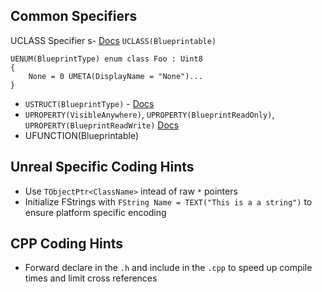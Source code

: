 ## Common Specifiers

UCLASS Specifier s- [Docs](https://docs.unrealengine.com/4.26/en-US/ProgrammingAndScripting/GameplayArchitecture/Classes/Specifiers/)
`UCLASS(Blueprintable)` 
  
```
UENUM(BlueprintType) enum class Foo : Uint8
{
    None = 0 UMETA(DisplayName = "None")...
}
```

* `USTRUCT(BlueprintType)` - [Docs](https://docs.unrealengine.com/4.26/en-US/ProgrammingAndScripting/GameplayArchitecture/Structs/Specifiers/)
* `UPROPERTY(VisibleAnywhere)`, `UPROPERTY(BlueprintReadOnly)`, `UPROPERTY(BlueprintReadWrite)` [Docs](https://docs.unrealengine.com/4.26/en-US/ProgrammingAndScripting/GameplayArchitecture/Properties/Specifiers/)
* UFUNCTION(Blueprintable)

## Unreal Specific Coding Hints

* Use `TObjectPtr<ClassName>` intead of raw `*` pointers
* Initialize FStrings with `FString Name = TEXT("This is a a string")` to ensure platform specific encoding

## CPP Coding Hints
* Forward declare in the `.h` and include in the `.cpp` to speed up compile times and limit cross references
